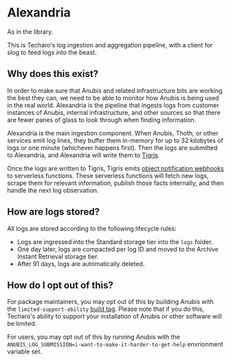 # Alexandria

As in the library.

This is Techaro's log ingestion and aggregation pipeline, with a client for slog
to feed logs into the beast.

## Why does this exist?

In order to make sure that Anubis and related infrastructure bits are working
the best they can, we need to be able to monitor how Anubis is being used in the
real world. Alexandria is the pipeline that ingests logs from customer instances
of Anubis, internal infrastructure, and other sources so that there are fewer
panes of glass to look through when finding information.

Alexandria is the main ingestion component. When Anubis, Thoth, or other
services emit log lines, they buffer them in-memory for up to 32 kilobytes of
logs or one minute (whichever happens first). Then the logs are submitted to
Alexandria, and Alexandria will write them to
[Tigris](https://www.tigrisdata.com).

Once the logs are written to Tigris, Tigris emits
[object notification webhooks](https://www.tigrisdata.com/docs/buckets/object-notifications/)
to serverless functions. These serverless functions will fetch new logs, scrape
them for relevant information, publish those facts internally, and then handle
the next log observation.

## How are logs stored?

All logs are stored according to the following lifecycle rules:

- Logs are ingressed into the Standard storage tier into the `logs` folder.
- One day later, logs are compacted per log ID and moved to the Archive Instant
  Retrieval storage tier.
- After 91 days, logs are automatically deleted.

## How do I opt out of this?

For package maintainers, you may opt out of this by building Anubis with the
`limited-support-ability`
[build tag](https://www.digitalocean.com/community/tutorials/customizing-go-binaries-with-build-tags).
Please note that if you do this, Techaro's ability to support your installation
of Anubis or other software will be limited.

For users, you may opt out of this by running Anubis with the
`ANUBIS_LOG_SUBMISSION=i-want-to-make-it-harder-to-get-help` envrionment
variable set.
